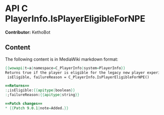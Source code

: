 # API C PlayerInfo.IsPlayerEligibleForNPE

**Contributor:** KethoBot

## Content

The following content is in MediaWiki markdown format:

```mediawiki
{{wowapi|t=a|namespace=C_PlayerInfo|system=PlayerInfo}}
Returns true if the player is eligible for the legacy new player experience tutorial, or false and a reason string if not.
 isEligible, failureReason = C_PlayerInfo.IsPlayerEligibleForNPE()

==Returns==
:;isEligible:{{apitype|boolean}}
:;failureReason:{{apitype|string}}

==Patch changes==
* {{Patch 9.0.1|note=Added.}}
```